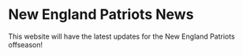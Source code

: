 # New England Patriots News
This website will have the latest updates for the New England Patriots offseason!
